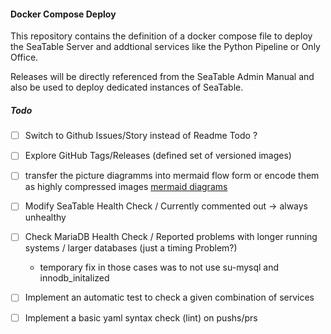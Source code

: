 #### Docker Compose Deploy
This repository contains the definition of a docker compose file to deploy the SeaTable Server and addtional services like the Python Pipeline or Only Office.

Releases will be directly referenced from the SeaTable Admin Manual and also be used to deploy dedicated instances of SeaTable.

##### Todo

- [ ] Switch to Github Issues/Story instead of Readme Todo ?
- [ ] Explore GitHub Tags/Releases (defined set of versioned images)
- [ ] transfer the picture diagramms into mermaid flow form or encode them as highly compressed images
[mermaid diagrams](https://mermaid.js.org/syntax/examples.html)

- [ ] Modify SeaTable Health Check / Currently commented out -> always unhealthy
- [ ] Check MariaDB Health Check / Reported problems with longer running systems / larger databases (just a timing Problem?)
  - temporary fix in those cases was to not use su-mysql and innodb_initalized

- [ ] Implement an automatic test to check a given combination of services
- [ ] Implement a basic yaml syntax check (lint) on pushs/prs

